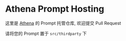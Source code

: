 # Athena Prompt Hosting

这里是 [Athena](https://github.com/HydroGest/YesImBot) 的 Prompt 托管仓库, 欢迎提交 Pull Request

请将您的 Prompt 置于 `src/thirdparty` 下
